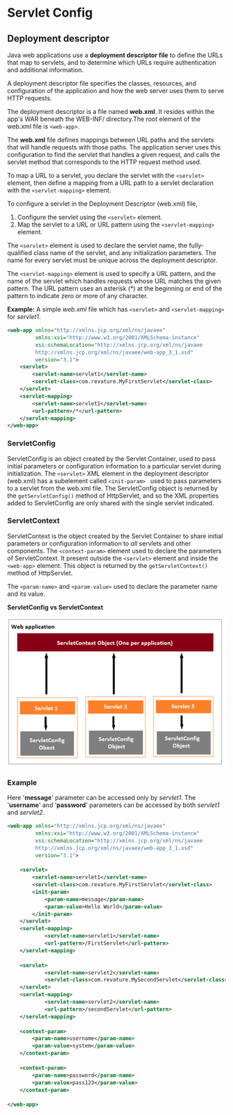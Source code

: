 # Servlet Config

## Deployment descriptor

Java web applications use a **deployment descriptor file** to define the URLs that map to servlets, and to determine which URLs require authentication and additional information.

A deployment descriptor file specifies the classes, resources, and configuration of the application and how the web server uses them to serve HTTP requests. 

The deployment descriptor is a file named **web.xml**. It resides within the app's WAR beneath the WEB-INF/ directory.The root element of the web.xml file is `<web-app>`.

The **web.xml** file defines mappings between URL paths and the servlets that will handle requests with those paths. The application server uses this configuration to find the servlet that handles a given request, and calls the servlet method that corresponds to the HTTP request method used. 

To map a URL to a servlet, you declare the servlet with the `<servlet>` element, then define a mapping from a URL path to a servlet declaration with the `<servlet-mapping>` element.

To configure a servlet in the Deployment Descriptor (web.xml) file,
1. Configure the servlet using the `<servlet>` element. 
2. Map the servlet to a URL or URL pattern using the `<servlet-mapping>` element.


The `<servlet>` element is used to declare the servlet name, the fully-qualified class name of the servlet, and any initialization parameters. The name for every servlet must be unique across the deployment descriptor.

The `<servlet-mapping>` element is used to specify a URL pattern, and the name of the servlet which handles requests whose URL matches the given pattern. The URL pattern uses an asterisk (*) at the beginning or end of the pattern to indicate zero or more of any character. 


**Example:** A simple *web.xml* file which has `<servlet>` and `<servlet-mapping>` for *servlet1*. 
```xml
<web-app xmlns="http://xmlns.jcp.org/xml/ns/javaee"
         xmlns:xsi="http://www.w3.org/2001/XMLSchema-instance"
         xsi:schemaLocation="http://xmlns.jcp.org/xml/ns/javaee
         http://xmlns.jcp.org/xml/ns/javaee/web-app_3_1.xsd"
         version="3.1">
    <servlet>
        <servlet-name>servlet1</servlet-name>
        <servlet-class>com.revature.MyFirstServlet</servlet-class>
    </servlet>
    <servlet-mapping>
        <servlet-name>servlet1</servlet-name>
        <url-pattern>/*</url-pattern>
    </servlet-mapping>
</web-app>
```




### ServletConfig 

ServletConfig is an object created by the Servlet Container, used to pass initial parameters or configuration information to a particular servlet during initialization.  The `<servlet>` XML element in the deployment descriptor (web.xml) has a subelement called `<init-param> ` used to pass parameters to a servlet from the web.xml file. The ServletConfig object is returned by the `getServletConfig()` method of HttpServlet, and so the XML properties added to ServletConfig are only shared with the single servlet indicated.


### ServletContext

ServletContext is the object created by the Servlet Container to share initial parameters or configuration information to *all* servlets and other components. The `<context-param>` element used to declare the parameters of ServletContext. It present outside the `<servlet>` element and inside the `<web-app>` element. This object is returned by the `getServletContext()` method of HttpServlet.

The `<param-name>` and `<param-value>` used to declare the parameter name and its value. 


**ServletConfig vs ServletContext**

![](./../images/servlet-context-and-servlet-config.png)



### Example

Here '**message**' parameter can be accessed only by *servlet1*. The '**username**' and '**password**' parameters can be accessed by both *servlet1* and *servlet2*.

```xml
<web-app xmlns="http://xmlns.jcp.org/xml/ns/javaee"
         xmlns:xsi="http://www.w3.org/2001/XMLSchema-instance"
         xsi:schemaLocation="http://xmlns.jcp.org/xml/ns/javaee
         http://xmlns.jcp.org/xml/ns/javaee/web-app_3_1.xsd"
         version="3.1">

	<servlet>
		<servlet-name>servlet1</servlet-name>
		<servlet-class>com.revature.MyFirstServlet</servlet-class>
		<init-param>
			<param-name>message</param-name>
			<param-value>Hello World</param-value>
		</init-param>
	</servlet>
	<servlet-mapping>
			<servlet-name>servlet1</servlet-name>
			<url-pattern>/FirstServlet</url-pattern>
	</servlet-mapping>

	<servlet>
			<servlet-name>servlet2</servlet-name>
			<servlet-class>com.revature.MySecondServlet</servlet-class>
	</servlet>
	<servlet-mapping>
			<servlet-name>servlet2</servlet-name>
			<url-pattern>/secondServlet</url-pattern>
	</servlet-mapping>

	<context-param>  
		<param-name>username</param-name>  
		<param-value>system</param-value>  
	</context-param>  
	  
	<context-param>  
		<param-name>password</param-name>  
		<param-value>pass123</param-value>  
	</context-param>  

</web-app>
```

